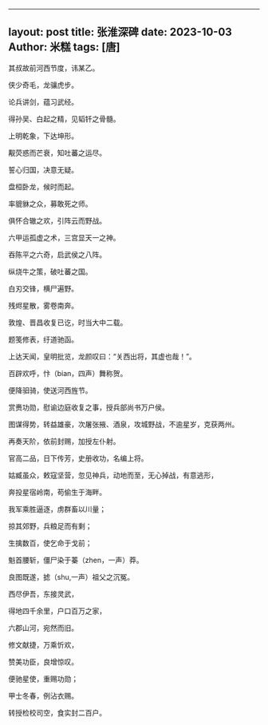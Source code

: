 
---
layout: post
title: 张淮深碑
date: 2023-10-03
Author: 米糕
tags: [唐]
---

其叔故前河西节度，讳某乙。

侠少奇毛，龙骧虎步。

论兵讲剑，蕴习武经。

得孙吴、白起之精，见韬钎之骨髓。

上明乾象，下达坤形。

觏荧惑而芒衰，知吐蕃之运尽。

誓心归国，决意无疑。

盘桓卧龙，候时而起。

率貔貅之众，募敢死之师。

俱怀合辙之欢，引阵云而野战。

六甲运孤虚之术，三宫显天一之神。

吞陈平之六奇，启武侯之八阵。

纵烧牛之策，破吐蕃之国。

白刃交锋，横尸遍野。

残烬星散，雾卷南奔。

敦煌、晋昌收复已讫，时当大中二载。

题笺修表，纡道驰函。

上达天闻，皇明批览，龙颜叹曰：“关西出将，其虚也哉！”。

百辟欢呼，忭（bian，四声）舞称贺。

便降驲骑，使送河西旌节。

赏赉功勋，慰谕边庭收复之事，授兵部尚书万户侯。

图谋得势，转益雄豪，次屠张掖、酒泉，攻城野战，不逾星岁，克获两州。

再奏天阶，依前封赐，加授左仆射。

官高二品，日下传芳，史册收功，名编上将。

姑臧虽众，敕寇坚营，忽见神兵，动地而至，无心掉战，有意逃形，

奔投星宿岭南，苟偷生于海畔。

我军乘胜逼逐，虏群畜以川量；

掠其郊野，兵粮足而有剩；

生擒数百，使乞命于戈前；

魁首腰斩，僵尸染于蓁（zhen，一声）莽。

良图既遂，摅（shu,一声）祖父之沉冤。

西尽伊吾，东接灵武，

得地四千余里，户口百万之家，

六郡山河，宛然而旧。

修文献捷，万乘忻欢，

赞美功臣，良增惊叹。

便驰星使，重赐功勋；

甲士冬春，例沾衣赐。

转授检校司空，食实封二百户。
